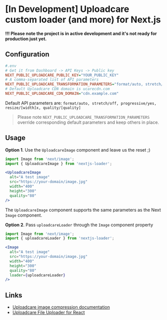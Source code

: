 # [In Development] Uploadcare custom loader (and more) for Next.js

**!!! Please note the project is in active development and it's not ready for production just yet.**

## Configuration

```ini
#.env
# Get it from Dashboard -> API Keys -> Public key
NEXT_PUBLIC_UPLOADCARE_PUBLIC_KEY="YOUR_PUBLIC_KEY"
# A comma-separated list of API parameters
NEXT_PUBLIC_UPLOADCARE_TRANSFORMATION_PARAMETERS="format/auto, stretch/off, progressive/yes"
# Default Uploadcare CDN domain is ucarecdn.com
NEXT_PUBLIC_UPLOADCARE_CDN_DOMAIN="cdn.example.com"
```

Default API parameters are:
`format/auto, stretch/off, progressive/yes, resize/[width]x, quality/[quality]`  
> Please note `NEXT_PUBLIC_UPLOADCARE_TRANSFORMATION_PARAMETERS` override corresponding default parameters and keep others in place.

## Usage

**Option 1**. Use the `UploadcareImage` component and leave us the reset ;)
```jsx
import Image from 'next/image';
import { UploadcareImage } from 'nextjs-loader';

<UploadcareImage
  alt="A test image"
  src="https://your-domain/image.jpg"
  width="400"
  height="300"
  quality="80"
/>
```
The `UploadcareImage` component supports the same parameters as the Next `Image` component.

**Option 2**. Pass `uploadcareLoader` through the `Image` component property
```jsx
import Image from 'next/image';
import { uploadcareLoader } from 'nextjs-loader';

<Image 
  alt="A test image"
  src="https://your-domain/image.jpg"
  width="400"
  height="300"
  quality="80"
  loader={uploadcareLoader}
/>
```

## Links

- [Uploadcare image compression documentation](https://uploadcare.com/docs/transformations/image/compression/)
- [Uploadcare File Uploader for React](https://github.com/uploadcare/react-widget)
